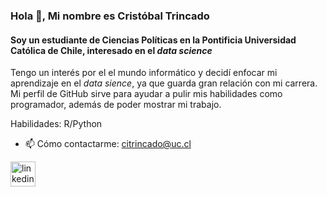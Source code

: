 ### Hola 👋, Mi nombre es Cristóbal Trincado
#### Soy un estudiante de Ciencias Políticas en la Pontificia Universidad Católica de Chile, interesado en el *data science*

Tengo un interés por el el mundo informático y decidí enfocar mi aprendizaje en el *data sience*, ya que guarda gran relación con mi carrera. Mi perfil de GitHub sirve para ayudar a pulir mis habilidades como programador, además de poder mostrar mi trabajo. 

Habilidades: R/Python

- 📫 Cómo contactarme: citrincado@uc.cl 


[<img src='https://www.google.com/search?q=logo+linkedin&tbm=isch&chips=q:logo+linkedin,g_1:fondo+transparente:2t9DQlPgzV8%3D&client=firefox-b-d&hl=es&sa=X&ved=2ahUKEwjiyfXWg4L2AhWBB7kGHePJB2AQ4lYoAXoECAEQHg&biw=1519&bih=711#imgrc=hr3ViixelCfqTM' alt='linkedin' height='40'>](https://www.linkedin.com/in/crist%C3%B3bal-trincado-olhab%C3%A9-935a0522a/)  

